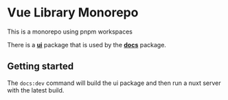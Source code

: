 # Vue Library Monorepo

This is a monorepo using pnpm workspaces

There is a [**ui**](./packages/ui/) package that is used by the [**docs**](./packages/docs/) package.

## Getting started

The `docs:dev` command will build the ui package and then run a nuxt server with the latest build.
